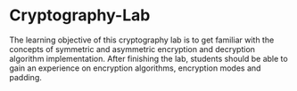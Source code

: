 # Cryptography-Lab

The learning objective of this cryptography lab is to get familiar with the concepts of symmetric and asymmetric encryption and decryption algorithm implementation. After finishing the lab, students should be able to gain an experience on encryption algorithms, encryption modes and padding.
